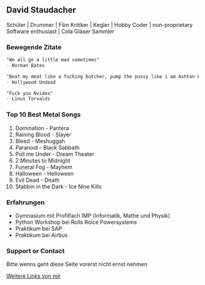 ## David Staudacher

Schüler | Drummer | Film Kritiker | Kegler |  Hobby Coder | non-proprietary Software enthusiast | Cola Gläser Sammler


### Bewegende Zitate

```markdown
"We all go a little mad sometimes"
- Norman Bates

"Beat my meat like a fucking butcher, pump the pussy like i am Ashton Kutcher"
- Hollywood Undead

"Fuck you Nvidea"
- Linus Torvalds
```

### Top 10 Best Metal Songs

1. Domination - Pantera 
2. Raining Blood - Slayer 
3. Bleed - Meshuggah 
4. Paranoid - Black Sabbath 
5. Pull me Under - Dream Theater 
6. 2 Minutes to Midnight 
7. Funeral Fog - Mayhem 
8. Halloween - Helloween 
9. Evil Dead - Death 
10. Stabbin in the Dark - Ice Nine Kills 

### Erfahrungen

- Gymnasium mit Profilfach IMP (Informatik, Mathe und Physik)
- Python Workshop bei Rolls Roice Powersystems
- Praktikum bei SAP
- Praktikum bei Airbus

### Support or Contact

Bitte wenns geht diese Seite vorerst nicht ernst nehmen

[Weitere Links von mir](https://ic4rds.github.io)

